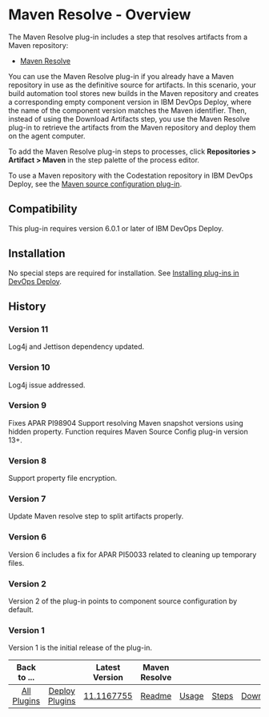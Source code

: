 
# Maven Resolve - Overview

The Maven Resolve plug-in includes a step that resolves artifacts from a Maven repository:

* [Maven Resolve](#maven_resolve "Maven Resolve")

You can use the Maven Resolve plug-in if you already have a Maven repository in use as the definitive source for artifacts. In this scenario, your build automation tool stores new builds in the Maven repository and creates a corresponding empty component version in IBM DevOps Deploy, where the name of the component version matches the Maven identifier. Then, instead of using the Download Artifacts step, you use the Maven Resolve plug-in to retrieve the artifacts from the Maven repository and deploy them on the agent computer.

To add the Maven Resolve plug-in steps to processes, click **Repositories > Artifact > Maven** in the step palette of the process editor.

To use a Maven repository with the Codestation repository in IBM DevOps Deploy, see the [Maven source configuration plug-in](https://urbancode.github.io/IBM-UCx-PLUGIN-DOCS/UCD/MavenSourceConfig/).

## Compatibility

This plug-in requires version 6.0.1 or later of IBM DevOps Deploy.

## Installation

No special steps are required for installation. See [Installing plug-ins in DevOps Deploy](https://community.ibm.com/community/user/wasdevops/blogs/laurel-dickson-bull1/2022/06/13/install-plugins "Installing plug-ins in DevOps Deploy").

## History

### Version 11

Log4j and Jettison dependency updated.

### Version 10

Log4j issue addressed.

### Version 9

Fixes APAR PI98904 Support resolving Maven snapshot versions using hidden property. Function requires Maven Source Config plug-in version 13+.

### Version 8

Support property file encryption.

### Version 7

Update Maven resolve step to split artifacts properly.

### Version 6

Version 6 includes a fix for APAR PI50033 related to cleaning up temporary files.

### Version 2

Version 2 of the plug-in points to component source configuration by default.

### Version 1

Version 1 is the initial release of the plug-in.


|Back to ...||Latest Version|Maven Resolve ||||
| :---: | :---: | :---: | :---: | :---: | :---: | :---: |
|[All Plugins](../../index.md)|[Deploy Plugins](../README.md)|[11.1167755](https://raw.githubusercontent.com/UrbanCode/IBM-UCD-PLUGINS/main/files/Maven/ucd-Maven-11.1167755.zip)|[Readme](README.md)|[Usage](usage.md)|[Steps](steps.md)|[Downloads](downloads.md)|

